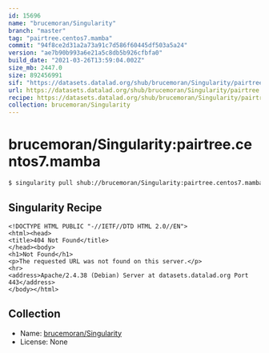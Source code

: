 ```yaml
---
id: 15696
name: "brucemoran/Singularity"
branch: "master"
tag: "pairtree.centos7.mamba"
commit: "94f8ce2d31a2a73a91c7d586f60445df503a5a24"
version: "ae7b90b993a6e21a5c8db5b926cfbfa0"
build_date: "2021-03-26T13:59:04.002Z"
size_mb: 2447.0
size: 892456991
sif: "https://datasets.datalad.org/shub/brucemoran/Singularity/pairtree.centos7.mamba/2021-03-26-94f8ce2d-ae7b90b9/ae7b90b993a6e21a5c8db5b926cfbfa0.sif"
url: https://datasets.datalad.org/shub/brucemoran/Singularity/pairtree.centos7.mamba/2021-03-26-94f8ce2d-ae7b90b9/
recipe: https://datasets.datalad.org/shub/brucemoran/Singularity/pairtree.centos7.mamba/2021-03-26-94f8ce2d-ae7b90b9/Singularity
collection: brucemoran/Singularity
---
```


# brucemoran/Singularity:pairtree.centos7.mamba

```bash
$ singularity pull shub://brucemoran/Singularity:pairtree.centos7.mamba
```

## Singularity Recipe

```singularity
<!DOCTYPE HTML PUBLIC "-//IETF//DTD HTML 2.0//EN">
<html><head>
<title>404 Not Found</title>
</head><body>
<h1>Not Found</h1>
<p>The requested URL was not found on this server.</p>
<hr>
<address>Apache/2.4.38 (Debian) Server at datasets.datalad.org Port 443</address>
</body></html>
```

## Collection

 - Name: [brucemoran/Singularity](https://github.com/brucemoran/Singularity)
 - License: None

